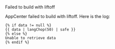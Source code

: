 Failed to build with liftoff

AppCenter failed to build with liftoff. Here is the log:

```
{% if data != null %}
{{ data | langChop(50) | safe }}
{% else %}
Unable to retrieve data
{% endif %}
```
